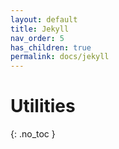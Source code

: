 ```yaml
---
layout: default
title: Jekyll
nav_order: 5
has_children: true
permalink: docs/jekyll
---
```


# Utilities
{: .no_toc }